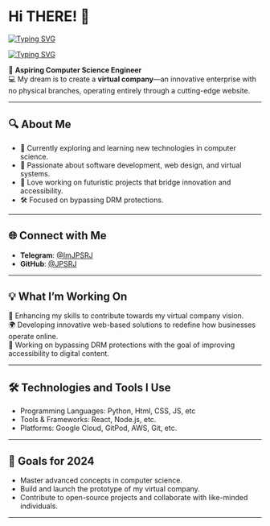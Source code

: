 # Hi THERE! 👋

[![Typing SVG](https://readme-typing-svg.herokuapp.com?color=00FF00&size=75&width=1050&height=200&lines=I'm+Samithu+Ranmira)](https://github.com/JPSRJ)

[![Typing SVG](https://readme-typing-svg.demolab.com?font=Fira+Code&pause=1000&color=0000ff&random=false&width=435&lines=I'm+an+Aspiring+Computer+Science+Engineer;Currently+Learning+Python%2C+Web+Development%2C+and+AI%2C+Creating+a+Virtual+Company)](https://github.com/yourusername)

🌟 **Aspiring Computer Science Engineer**  
💻 My dream is to create a **virtual company**—an innovative enterprise with no physical branches, operating entirely through a cutting-edge website.  

---

## 🔍 **About Me**  
- 🌱 Currently exploring and learning new technologies in computer science.  
- 🎯 Passionate about software development, web design, and virtual systems.  
- 📡 Love working on futuristic projects that bridge innovation and accessibility.  
- 🛠️ Focused on bypassing DRM protections.

---

## 🌐 **Connect with Me**  
- **Telegram**: [@ImJPSRJ](https://t.me/ImJPSRJ)  
- **GitHub**: [@JPSRJ](https://github.com/JPSRJ)

---

## 💡 **What I’m Working On**  
🚀 Enhancing my skills to contribute towards my virtual company vision.  
🌍 Developing innovative web-based solutions to redefine how businesses operate online.  
🔐 Working on bypassing DRM protections with the goal of improving accessibility to digital content.

---

## 🛠️ **Technologies and Tools I Use**  
- Programming Languages: Python, Html, CSS, JS, etc  
- Tools & Frameworks: React, Node.js, etc.  
- Platforms: Google Cloud, GitPod, AWS, Git, etc.

---

## 🚀 **Goals for 2024**  
- Master advanced concepts in computer science.  
- Build and launch the prototype of my virtual company.  
- Contribute to open-source projects and collaborate with like-minded individuals.  

---
